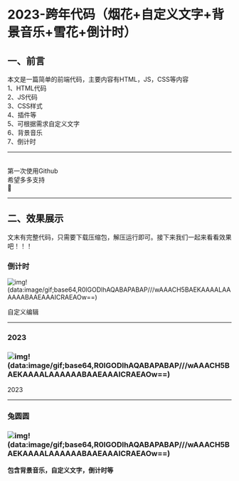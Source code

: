 # 2023-跨年代码（烟花+自定义文字+背景音乐+雪花+倒计时）

## 一、前言

本文是一篇简单的前端代码，主要内容有HTML，JS，CSS等内容     <br>1、HTML代码    <br>2、JS代码    <br>3、CSS样式    <br>4、插件等    <br>5、可根据需求自定义文字    <br>6、背景音乐    <br>7、倒计时

------

  <br>第一次使用Github
  <br>希望多多支持
  <br>🙇‍

------

##  二、效果展示

文末有完整代码，只需要下载压缩包，解压运行即可。接下来我们一起来看看效果吧！！！

### 倒计时

![img](https://img-blog.csdnimg.cn/7f19ec0c9b4748e3b24ce11ac529420d.png)!(data:image/gif;base64,R0lGODlhAQABAPABAP///wAAACH5BAEKAAAALAAAAAABAAEAAAICRAEAOw==)

自定义编辑

------

###  2023

### ![img](https://img-blog.csdnimg.cn/60136e19e0ec42f6822620baab4bab8b.png)!(data:image/gif;base64,R0lGODlhAQABAPABAP///wAAACH5BAEKAAAALAAAAAABAAEAAAICRAEAOw==)

2023

------

### 兔圆圆

### ![img](https://img-blog.csdnimg.cn/a2caa860766e409bbe59312123e98a07.png)!(data:image/gif;base64,R0lGODlhAQABAPABAP///wAAACH5BAEKAAAALAAAAAABAAEAAAICRAEAOw==)



 **包含背景音乐，自定义文字，倒计时等**
